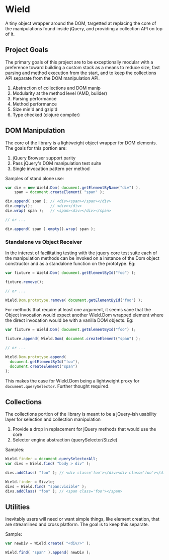 # Wield

A tiny object wrapper around the DOM, targetted at replacing the core of the manipulations found inside jQuery, and providing a collection API on top of it.

## Project Goals

The primary goals of this project are to be exceptionally modular with a preference toward building a custom stack as a means to reduce size, fast parsing and method execution from the start, and to keep the collections API separate from the DOM manipulation API.

1. Abstraction of collections and DOM manip
2. Modularity at the method level (AMD, builder)
3. Parsing performance
4. Method performance
5. Size min'd and gzip'd
5. Type checked (clojure compiler)

## DOM Manipulation

The core of the library is a lightweight object wrapper for DOM elements. The goals for this portion are:

1. jQuery Browser support parity
2. Pass jQuery's DOM manipulation test suite
3. Single invocation pattern per method

Samples of stand alone use:

```javascript
var div = new Wield.Dom( document.getElementByName("div") ),
	span = document.createElement( "span" );

div.append( span ); // <div><span></span></div>
div.empty();        // <div></div>
div.wrap( span );   // <span><div></div></span>

// or ...

div.append( span ).empty().wrap( span );
```

### Standalone vs Object Receiver

In the interest of facilitating testing with the jquery core test suite each of the manipulation methods can be invoked on a instance of the Dom object constructor and as a standalone function on the prototype. Eg:

```javascript
var fixture = Wield.Dom( document.getElementById("foo") );

fixture.remove();

// or ...

Wield.Dom.prototype.remove( document.getElementById("foo") );
```

For methods that require at least one argument, it seems sane that the Object invocation would expect another Wield.Dom wrapped element where the direct invocation would be with a vanilla DOM objects. Eg:

```javascript
var fixture = Wield.Dom( document.getElementById("foo") );

fixture.append( Wield.Dom( document.createElement("span") );

// or ...

Wield.Dom.prototype.append(
  document.getElementById("foo"),
  document.createElement("span")
);
```

This makes the case for Wield.Dom being a lightweight proxy for `document.querySelector`. Further thought required.


## Collections

The collections portion of the library is meant to be a jQuery-ish usability layer for selection and collection manipulation

1. Provide a drop in replacement for jQuery methods that would use the core
2. Selector engine abstraction (querySelector/Sizzle)

Samples:

```javascript
Wield.finder = document.querySelectorAll;
var divs = Wield.find( "body > div" );

divs.addClass( "foo" ); // <div class='foo'></div><div class='foo'></div>

Wield.finder = Sizzle;
divs = Wield.find( "span:visible" );
divs.addClass( "foo" ); // <span class='foo'></span>
```

## Utilities

Inevitably users will need or want simple things, like element creation, that are streamlined and cross platform. The goal is to keep this separate.

Sample:

```javascript
var newDiv = Wield.create( "<div/>" );

Wield.find( "span" ).append( newDiv );
```
